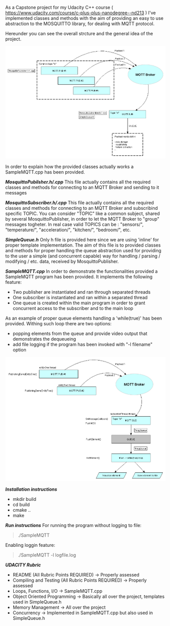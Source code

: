 As a Capstone project for my Udacity C++ course ( https://www.udacity.com/course/c-plus-plus-nanodegree--nd213 ) 
I've implemented classes and methods with the aim of providing an easy to use abstraction to the MOSQUITTO library, for dealing with MQTT protocol.

Hereunder you can see the overall strcture and the general idea of the project.

![Structure](/structure.gif)

In order to explain how the provided classes actually works a SampleMQTT.cpp has been provided.

_**MosquittoPubilsher.h/.cpp**_
This file actually contains all the required classes and methods for connecting to an MQTT Broker and sending to it messages

_**MosquittoSubscriber.h/.cpp**_
This file actually contains all the required classes and methods for connecting to an MQTT Broker and subscribind specific TOPIC.
You can consider "TOPIC" like a common subject, shared by several MosquittoPublisher, in order to let the MQTT Broker to "group" messages togheter.
In real case valid TOPICS can be : "sensors/", "temperature/", "acceleration/", "kitchen/", "bedroom/", etc.

_**SimpleQueue.h**_
Only h file is provided here since we are using 'inline' for proper template implementation. The aim of this file is to provided classes and methods
for proper handling the queue abstraction used for providing to the user a simple (and concurrent capable) way for handling / parsing / modifying / etc. 
data, received by MosquittoPublisher.

_**SampleMQTT.cpp**_
In order to demonstrate the functionalities provided a SampleMQTT program has been provided.
It implements the following feature:
* Two publisher are instantiated and ran through separated threads
* One subscriber is instantiated and ran within a separated thread
* One queue is created within the main program in order to grant concurrent access to the subscriber and to the main loop

As an example of proper queue elements handling a 'while(true)' has been provided. Withing such loop there are two options:
* popping elements from the queue and provide video output that demonstrates the dequeueing
* add file logging if the program has been invoked with "-l filename" option

![Structure](/SampleMQTT.gif)

_**Installation instructions**_

* mkdir build
* cd build
* cmake ..
* make

_**Run instructions**_
For running the program without logging to file: 
> ./SampleMQTT

Enabling loggin feature:
> ./SampleMQTT -l logfile.log

_**UDACITY Rubric**_
* README (All Rubric Points REQUIRED) -> Properly assessed
* Compiling and Testing (All Rubric Points REQUIRED) -> Properly assessed
* Loops, Functions, I/O -> SampleMQTT.cpp 
* Object Oriented Programming -> Basically all over the project, templates used in SimpleQueue.h
* Memory Management -> All over the project
* Concurrency -> Implemented in SampleMQTT.cpp but also used in SimpleQueue.h

